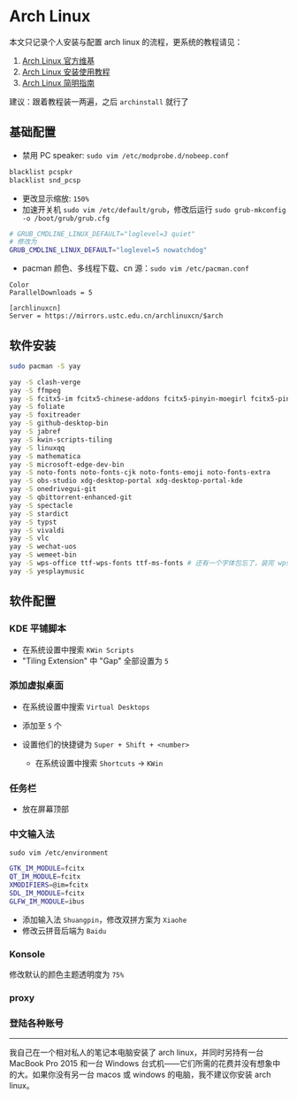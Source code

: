 # Arch Linux

本文只记录个人安装与配置 arch linux 的流程，更系统的教程请见：

1. [Arch Linux 官方维基](https://wiki.archlinux.org/)
2. [Arch Linux 安装使用教程](https://archlinuxstudio.github.io/ArchLinuxTutorial/#/)
3. [Arch Linux 简明指南](https://arch.icekylin.online)

建议：跟着教程装一两遍，之后 `archinstall` 就行了

## 基础配置

- 禁用 PC speaker: `sudo vim /etc/modprobe.d/nobeep.conf`
```bash
blacklist pcspkr
blacklist snd_pcsp
```
- 更改显示缩放: `150%`
- 加速开关机 `sudo vim /etc/default/grub`，修改后运行 `sudo grub-mkconfig -o /boot/grub/grub.cfg`
```bash
# GRUB_CMDLINE_LINUX_DEFAULT="loglevel=3 quiet"
# 修改为
GRUB_CMDLINE_LINUX_DEFAULT="loglevel=5 nowatchdog"
```
- pacman 颜色、多线程下载、cn 源：`sudo vim /etc/pacman.conf`
```
Color
ParallelDownloads = 5

[archlinuxcn]
Server = https://mirrors.ustc.edu.cn/archlinuxcn/$arch
```

## 软件安装

```bash
sudo pacman -S yay

yay -S clash-verge
yay -S ffmpeg
yay -S fcitx5-im fcitx5-chinese-addons fcitx5-pinyin-moegirl fcitx5-pinyin-zhwiki fcitx5-pinyin-custom-pinyin-dictionary
yay -S foliate
yay -S foxitreader
yay -S github-desktop-bin
yay -S jabref
yay -S kwin-scripts-tiling
yay -S linuxqq
yay -S mathematica
yay -S microsoft-edge-dev-bin
yay -S noto-fonts noto-fonts-cjk noto-fonts-emoji noto-fonts-extra
yay -S obs-studio xdg-desktop-portal xdg-desktop-portal-kde
yay -S onedrivegui-git
yay -S qbittorrent-enhanced-git
yay -S spectacle
yay -S stardict
yay -S typst
yay -S vivaldi
yay -S vlc
yay -S wechat-uos
yay -S wemeet-bin
yay -S wps-office ttf-wps-fonts ttf-ms-fonts # 还有一个字体包忘了，装完 wps-office 有提示
yay -S yesplaymusic
```

## 软件配置

### KDE 平铺脚本

- 在系统设置中搜索 `KWin Scripts`
- "Tiling Extension" 中 "Gap" 全部设置为 `5`

### 添加虚拟桌面

- 在系统设置中搜索 `Virtual Desktops`
- 添加至 `5` 个
- 设置他们的快捷键为 `Super + Shift + <number>`
  
  - 在系统设置中搜索 `Shortcuts` -> `KWin`

### 任务栏

- 放在屏幕顶部

### 中文输入法

`sudo vim /etc/environment`

```bash
GTK_IM_MODULE=fcitx
QT_IM_MODULE=fcitx
XMODIFIERS=@im=fcitx
SDL_IM_MODULE=fcitx
GLFW_IM_MODULE=ibus
```

- 添加输入法 `Shuangpin`，修改双拼方案为 `Xiaohe`
- 修改云拼音后端为 `Baidu`

### Konsole

修改默认的颜色主题透明度为 `75%`

### proxy

### 登陆各种账号

---

我自己在一个相对私人的笔记本电脑安装了 arch linux，并同时另持有一台 MacBook Pro 2015 和一台 Windows 台式机——它们所需的花费并没有想象中的大。如果你没有另一台 macos 或 windows 的电脑，我不建议你安装 arch linux。

